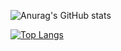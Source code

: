 
![Anurag's GitHub stats](https://github-readme-stats.vercel.app/api?username=KwonBoKyeong&show_icons=true&theme=radical)

[![Top Langs](https://github-readme-stats.vercel.app/api/top-langs/?username=KwonBoKyeong&layout=compact)](https://github.com/anuraghazra/github-readme-stats)
